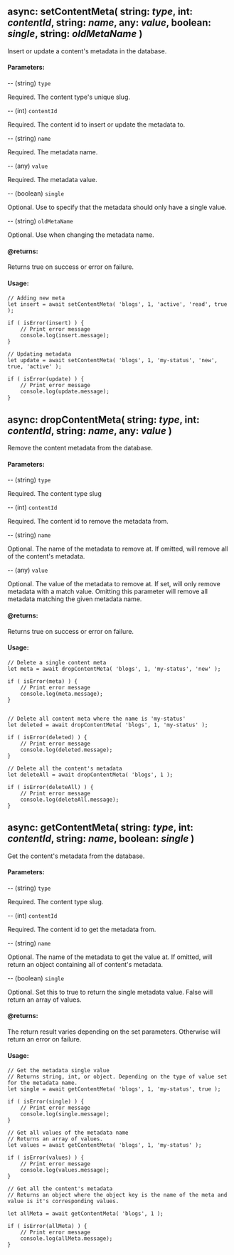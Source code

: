 async: setContentMeta( string: *type*, int: *contentId*, string: *name*, any: *value*, boolean: *single*, string: *oldMetaName* )
-

Insert or update a content's metadata in the database.

#### Parameters:

-- (string) `type`

Required. The content type's unique slug.

-- (int) `contentId`

Required. The content id to insert or update the metadata to.

-- (string) `name`

Required. The metadata name.

-- (any) `value`

Required. The metadata value.

-- (boolean) `single`

Optional. Use to specify that the metadata should only have a single value.

-- (string) `oldMetaName`

Optional. Use when changing the metadata name.

#### @returns:
Returns true on success or error on failure.

#### Usage:
~~~~
// Adding new meta
let insert = await setContentMeta( 'blogs', 1, 'active', 'read', true );

if ( isError(insert) ) {
    // Print error message
    console.log(insert.message);
}

// Updating metadata
let update = await setContentMeta( 'blogs', 1, 'my-status', 'new', true, 'active' );

if ( isError(update) ) {
    // Print error message
    console.log(update.message);
}
~~~~

async: dropContentMeta( string: *type*, int: *contentId*, string: *name*, any: *value* )
-
Remove the content metadata from the database.

#### Parameters:

-- (string) `type`

Required. The content type slug

-- (int) `contentId`

Required. The content id to remove the metadata from.

-- (string) `name`

Optional. The name of the metadata to remove at. If omitted, will remove all of the content's metadata.

-- (any) `value`

Optional. The value of the metadata to remove at. If set, will only remove metadata with a match value. Omitting this parameter will remove all metadata matching the given metadata name.

#### @returns:
Returns true on success or error on failure.

#### Usage:
~~~~
// Delete a single content meta
let meta = await dropContentMeta( 'blogs', 1, 'my-status', 'new' );

if ( isError(meta) ) {
    // Print error message
    console.log(meta.message);
}


// Delete all content meta where the name is 'my-status'
let deleted = await dropContentMeta( 'blogs', 1, 'my-status' );

if ( isError(deleted) ) {
    // Print error message
    console.log(deleted.message);
}

// Delete all the content's metadata
let deleteAll = await dropContentMeta( 'blogs', 1 );

if ( isError(deleteAll) ) {
    // Print error message
    console.log(deleteAll.message);
}
~~~~

async: getContentMeta( string: *type*, int: *contentId*, string: *name*, boolean: *single* )
-

Get the content's metadata from the database.

#### Parameters:

-- (string) `type`

Required. The content type slug.

-- (int) `contentId`

Required. The content id to get the metadata from.

-- (string) `name`

Optional. The name of the metadata to get the value at. If omitted, will return an object containing all of content's metadata.

-- (boolean) `single`

Optional. Set this to true to return the single metadata value. False will return an array of values.

#### @returns:
The return result varies depending on the set parameters. Otherwise will return an error on failure.

#### Usage:
~~~~
// Get the metadata single value
// Returns string, int, or object. Depending on the type of value set for the metadata name.
let single = await getContentMeta( 'blogs', 1, 'my-status', true );

if ( isError(single) ) {
    // Print error message
    console.log(single.message);
}

// Get all values of the metadata name
// Returns an array of values.
let values = await getContentMeta( 'blogs', 1, 'my-status' );

if ( isError(values) ) {
    // Print error message
    console.log(values.message);
}

// Get all the content's metadata
// Returns an object where the object key is the name of the meta and value is it's corresponding values.

let allMeta = await getContentMeta( 'blogs', 1 );

if ( isError(allMeta) ) {
    // Print error message
    console.log(allMeta.message);
}
~~~~